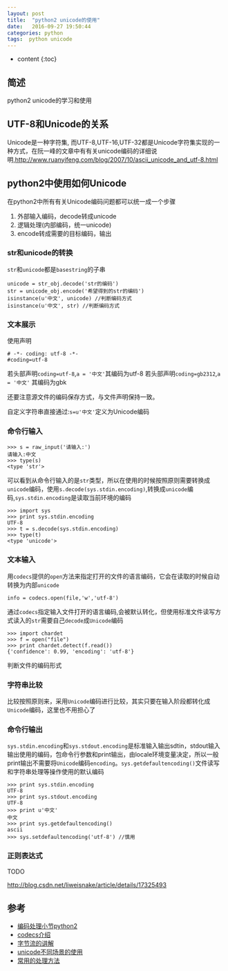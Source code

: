 ```yaml
---
layout: post
title:  "python2 unicode的使用"
date:   2016-09-27 19:50:44
categories: python
tags:  python unicode 
---
```



* content
{:toc}

## 简述

python2 unicode的学习和使用



## UTF-8和Unicode的关系

Unicode是一种字符集, 而UTF-8,UTF-16,UTF-32都是Unicode字符集实现的一种方式，在阮一峰的文章中有有关unicode编码的详细说明,http://www.ruanyifeng.com/blog/2007/10/ascii_unicode_and_utf-8.html

## python2中使用如何Unicode

在python2中所有有关Unicode编码问题都可以统一成一个步骤

1. 外部输入编码，decode转成unicode
2. 逻辑处理(内部编码，统一unicode)
3. encode转成需要的目标编码，输出

### str和unicode的转换

 ```str```和```unicode```都是```basestring```的子串

```
unicode = str_obj.decode('str的编码')
str = unicode_obj.encode('希望得到的str的编码')
isinstance(u'中文', unicode) //判断编码方式
isinstance(u'中文', str) //判断编码方式
```

### 文本展示

使用声明

```
# -*- coding: utf-8 -*-
#coding=utf-8
```

若头部声明```coding=utf-8```,```a = '中文'```其编码为utf-8
若头部声明```coding=gb2312```,```a = '中文'``` 其编码为gbk

还要注意源文件的编码保存方式，与文件声明保持一致。

自定义字符串直接通过:```s=u'中文'```定义为Unicode编码

### 命令行输入

```
>>> s = raw_input('请输入:')
请输入:中文
>>> type(s)
<type 'str'>
```

可以看到从命令行输入的是```str```类型，所以在使用的时候按照原则需要转换成```unicode```编码，使用```s.decode(sys.stdin.encoding)```,转换成```unicode```编码,```sys.stdin.encoding```是读取当前环境的编码

```
>>> import sys
>>> print sys.stdin.encoding
UTF-8
>>> t = s.decode(sys.stdin.encoding)
>>> type(t)
<type 'unicode'>

```

### 文本输入

用```codecs```提供的```open```方法来指定打开的文件的语言编码，它会在读取的时候自动转换为内部```unicode```

```
info = codecs.open(file,'w','utf-8')
```

通过```codecs```指定输入文件打开的语言编码,会被默认转化，但使用标准文件读写方式读入的```str```需要自己```decode```成```Unicode```编码


```
>>> import chardet
>>> f = open("file")
>>> print chardet.detect(f.read())
{'confidence': 0.99, 'encoding': 'utf-8'}
```

判断文件的编码形式

### 字符串比较

比较按照原则来，采用```Unicode```编码进行比较，其实只要在输入阶段都转化成```Unicode```编码，这里也不用担心了

### 命令行输出

 ```sys.stdin.encoding```和```sys.stdout.encoding```是标准输入输出sdtin，stdout输入输出使用的编码，包命令行参数和print输出，由locale环境变量决定，所以一般print输出不需要将```Unicode```编码```encoding```。```sys.getdefaultencoding()```文件读写和字符串处理等操作使用的默认编码

```
>>> print sys.stdin.encoding
UTF-8
>>> print sys.stdout.encoding
UTF-8
>>> print u'中文'
中文
>>> print sys.getdefaultencoding()
ascii
>>> sys.setdefaultencoding('utf-8') //慎用
```


### 正则表达式

TODO 

http://blog.csdn.net/liweisnake/article/details/17325493

## 参考

* [编码处理小节python2](http://wklken.me/posts/2013/08/31/python-extra-coding-intro.html)
* [codecs介绍](http://san-yun.iteye.com/blog/1544123)
* [字节流的讲解](http://blog.jobbole.com/50345/)
* [unicode不同场景的使用](https://gist.github.com/x7hub/178c87f323fbad57ff91)
* [常用的处理方法](http://blog.csdn.net/eastmount/article/details/48841593)
